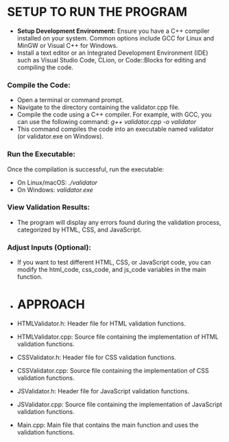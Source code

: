 # SETUP TO RUN THE PROGRAM

- **Setup Development Environment:** Ensure you have a C++ compiler installed on your system. Common options include GCC for Linux and MinGW or Visual C++ for Windows.
- Install a text editor or an Integrated Development Environment (IDE) such as Visual Studio Code, CLion, or Code::Blocks for editing and compiling the code.

### Compile the Code:

- Open a terminal or command prompt.
- Navigate to the directory containing the validator.cpp file.
- Compile the code using a C++ compiler. For example, with GCC, you can use the following command: *g++ validator.cpp -o validator*
- This command compiles the code into an executable named validator (or validator.exe on Windows).

### Run the Executable:

Once the compilation is successful, run the executable:
- On Linux/macOS: *./validator*
- On Windows: *validator.exe*

 ### View Validation Results:

- The program will display any errors found during the validation process, categorized by HTML, CSS, and JavaScript.

### Adjust Inputs (Optional):

- If you want to test different HTML, CSS, or JavaScript code, you can modify the html_code, css_code, and js_code variables in the main function.

- # APPROACH

- HTMLValidator.h: Header file for HTML validation functions.
- HTMLValidator.cpp: Source file containing the implementation of HTML validation functions.
- CSSValidator.h: Header file for CSS validation functions.
- CSSValidator.cpp: Source file containing the implementation of CSS validation functions.
- JSValidator.h: Header file for JavaScript validation functions.
- JSValidator.cpp: Source file containing the implementation of JavaScript validation functions.
- Main.cpp: Main file that contains the main function and uses the validation functions.

